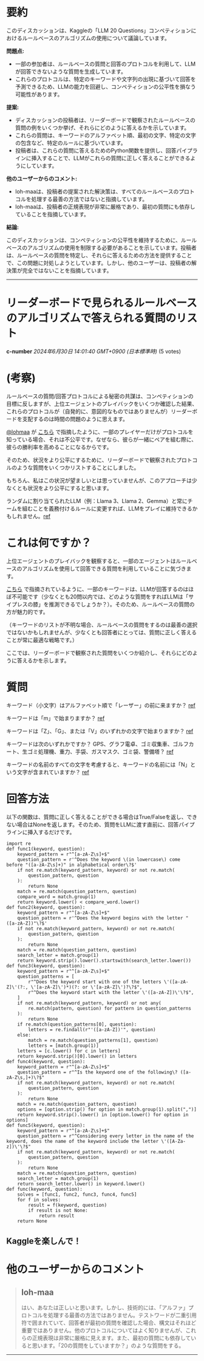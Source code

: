 # 要約 
このディスカッションは、Kaggleの「LLM 20 Questions」コンペティションにおけるルールベースのアルゴリズムの使用について議論しています。

**問題点:**

* 一部の参加者は、ルールベースの質問と回答のプロトコルを利用して、LLMが回答できないような質問を生成しています。
* これらのプロトコルは、特定のキーワードや文字列の出現に基づいて回答を予測できるため、LLMの能力を回避し、コンペティションの公平性を損なう可能性があります。

**提案:**

* ディスカッションの投稿者は、リーダーボードで観察されたルールベースの質問の例をいくつか挙げ、それらにどのように答えるかを示しています。
* これらの質問は、キーワードのアルファベット順、最初の文字、特定の文字の包含など、特定のルールに基づいています。
* 投稿者は、これらの質問に答えるためのPython関数を提供し、回答パイプラインに挿入することで、LLMがこれらの質問に正しく答えることができるようにしています。

**他のユーザーからのコメント:**

* loh-maaは、投稿者の提案された解決策は、すべてのルールベースのプロトコルを処理する最善の方法ではないと指摘しています。
* loh-maaは、投稿者の正規表現が非常に厳格であり、最初の質問にも依存していることを指摘しています。

**結論:**

このディスカッションは、コンペティションの公平性を維持するために、ルールベースのアルゴリズムの使用を制限する必要があることを示しています。投稿者は、ルールベースの質問を特定し、それらに答えるための方法を提供することで、この問題に対処しようとしています。しかし、他のユーザーは、投稿者の解決策が完全ではないことを指摘しています。


---
# リーダーボードで見られるルールベースのアルゴリズムで答えられる質問のリスト

**c-number** *2024年6月30日 14:01:40 GMT+0900 (日本標準時)* (5 votes)

# (考察)

ルールベースの質問/回答プロトコルによる秘密の共謀は、コンペティションの目標に反しますが、上位エージェントのプレイバックをいくつか確認した結果、これらのプロトコルが（自発的に、意図的なものではありませんが）リーダーボードを支配するのは時間の問題のように思えます。

[@lohmaa](https://www.kaggle.com/lohmaa) が [こちら](https://www.kaggle.com/competitions/llm-20-questions/discussion/511343#2866948) で指摘したように、一部のプレイヤーだけがプロトコルを知っている場合、それは不公平です。なぜなら、彼らが一緒にペアを組む際に、彼らの勝利率を高めることになるからです。

そのため、状況をより公平にするために、リーダーボードで観察されたプロトコルのような質問をいくつかリストすることにしました。

もちろん、私はこの状況が望ましいとは思っていませんが、このアプローチは少なくとも状況をより公平にすると思います。

ランダムに割り当てられたLLM（例：Llama 3、Llama 2、Gemma）と常にチームを組むことを義務付けるルールに変更すれば、LLMをプレイに維持できるかもしれません。[ref](https://www.kaggle.com/competitions/llm-20-questions/discussion/511343#2866948)

# これは何ですか？

上位エージェントのプレイバックを観察すると、一部のエージェントはルールベースのアルゴリズムを使用して回答できる質問を利用していることに気づきます。

[こちら](https://www.kaggle.com/competitions/llm-20-questions/discussion/515751) で指摘されているように、一部のキーワードは、LLMが回答するのはほぼ不可能です（少なくとも20問以内では、どのような質問をすればLLMは「サイプレスの膝」を推測できるでしょうか？）。そのため、ルールベースの質問の方が魅力的です。

（キーワードのリストが不明な場合、ルールベースの質問をするのは最善の選択ではないかもしれませんが、少なくとも回答者にとっては、質問に正しく答えることが常に最適な戦略です。）

ここでは、リーダーボードで観察された質問をいくつか紹介し、それらにどのように答えるかを示します。

# 質問

キーワード（小文字）はアルファベット順で「レーザー」の前に来ますか？ [ref](https://www.kaggle.com/competitions/llm-20-questions/leaderboard?dialog=episodes-episode-55219628)

キーワードは「m」で始まりますか？ [ref](https://www.kaggle.com/competitions/llm-20-questions/leaderboard?dialog=episodes-episode-55203947)

キーワードは「Z」、「G」、または「V」のいずれかの文字で始まりますか？ [ref](https://www.kaggle.com/competitions/llm-20-questions/leaderboard?dialog=episodes-episode-55196291)

キーワードは次のいずれかですか？ GPS、グラフ電卓、ゴミ収集車、ゴルフカート、生ゴミ処理機、重力、手袋、ガスマスク、ゴミ袋、警備塔？ [ref](https://www.kaggle.com/competitions/llm-20-questions/leaderboard?dialog=episodes-episode-55196291)

キーワードの名前のすべての文字を考慮すると、キーワードの名前には「N」という文字が含まれていますか？ [ref](https://www.kaggle.com/competitions/llm-20-questions/leaderboard?dialog=episodes-episode-55209104)

# 回答方法

以下の関数は、質問に正しく答えることができる場合はTrue/Falseを返し、できない場合はNoneを返します。そのため、質問をLLMに渡す直前に、回答パイプラインに挿入するだけです。

```
import re
def func1(keyword, question):
    keyword_pattern = r"^[a-zA-Z\s]+$"
    question_pattern = r'^Does the keyword \(in lowercase\) come before "([a-zA-Z\s]+)" in alphabetical order\?$'
    if not re.match(keyword_pattern, keyword) or not re.match(
        question_pattern, question
    ):
        return None
    match = re.match(question_pattern, question)
    compare_word = match.group(1)
    return keyword.lower() < compare_word.lower()
def func2(keyword, question):
    keyword_pattern = r"^[a-zA-Z\s]+$"
    question_pattern = r'^Does the keyword begins with the letter "([a-zA-Z])"\?$'
    if not re.match(keyword_pattern, keyword) or not re.match(
        question_pattern, question
    ):
        return None
    match = re.match(question_pattern, question)
    search_letter = match.group(1)
    return keyword.strip().lower().startswith(search_letter.lower())
def func3(keyword, question):
    keyword_pattern = r"^[a-zA-Z\s]+$"
    question_patterns = [
        r"^Does the keyword start with one of the letters \'([a-zA-Z]\'(?:, \'[a-zA-Z]\')*)(?: or \'[a-zA-Z]\')?\?$",
        r"^Does the keyword start with the letter \'([a-zA-Z])\'\?$",
    ]
    if not re.match(keyword_pattern, keyword) or not any(
        re.match(pattern, question) for pattern in question_patterns
    ):
        return None
    if re.match(question_patterns[0], question):
        letters = re.findall(r"'([a-zA-Z])'", question)
    else:
        match = re.match(question_patterns[1], question)
        letters = [match.group(1)]
    letters = [c.lower() for c in letters]
    return keyword.strip()[0].lower() in letters
def func4(keyword, question):
    keyword_pattern = r"^[a-zA-Z\s]+$"
    question_pattern = r"^Is the keyword one of the following\? ([a-zA-Z\s,]+)\?$"
    if not re.match(keyword_pattern, keyword) or not re.match(
        question_pattern, question
    ):
        return None
    match = re.match(question_pattern, question)
    options = [option.strip() for option in match.group(1).split(",")]
    return keyword.strip().lower() in [option.lower() for option in options]
def func5(keyword, question):
    keyword_pattern = r"^[a-zA-Z\s]+$"
    question_pattern = r"^Considering every letter in the name of the keyword, does the name of the keyword include the letter \'([A-Za-z])\'\?$"
    if not re.match(keyword_pattern, keyword) or not re.match(
        question_pattern, question
    ):
        return None
    match = re.match(question_pattern, question)
    search_letter = match.group(1)
    return search_letter.lower() in keyword.lower()
def func(keyword, question):
    solves = [func1, func2, func3, func4, func5]
    for f in solves:
        result = f(keyword, question)
        if result is not None:
            return result
    return None
```

Kaggleを楽しんで！
---

# 他のユーザーからのコメント

> ## loh-maa
> 
> はい、あなたは正しいと思います。しかし、技術的には、「アルファ」プロトコルを処理する最善の方法ではありません。テストワードが二重引用符で囲まれていて、回答者が最初の質問を確認した場合、構文はそれほど重要ではありません。他のプロトコルについてはよく知りませんが、これらの正規表現は非常に厳格に見えます。また、最初の質問にも依存していると思います。「20の質問をしていますか？」のような質問をする。
> 
> 
> 
---

